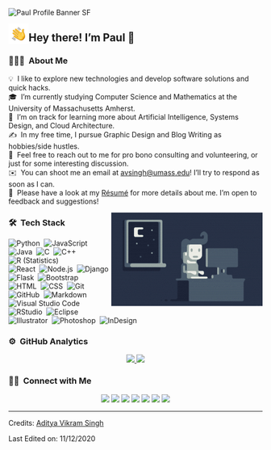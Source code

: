   <p><img src="https://raw.githubusercontent.com/Smil3MoreGH/Smil3MoreGH/refs/heads/main/sf_banner.png" alt="Paul Profile Banner SF"></p>
<p><img alt="Hand Wave" src="https://raw.githubusercontent.com/AVS1508/AVS1508/master/assets/Hand%20Wave.gif" width="40" align="left"></p><h2>Hey there! I’m Paul 👋</h2>
<!-- ## 👋 &nbsp;Hey there! I'm Aditya -->
<h3 id="-about-me">👨🏻‍💻 &nbsp;About Me</h3>
<p>💡 &nbsp;I like to explore new technologies and develop software solutions and quick hacks.<br>
🎓 &nbsp;I’m currently studying Computer Science and Mathematics at the University of Massachusetts Amherst.<br>
🌱 &nbsp;I’m on track for learning more about Artificial Intelligence, Systems Design, and Cloud Architecture.<br>
✍️ &nbsp;In my free time, I pursue Graphic Design and Blog Writing as hobbies/side hustles.<br>
💬 &nbsp;Feel free to reach out to me for pro bono consulting and volunteering, or just for some interesting discussion.<br>
✉️ &nbsp;You can shoot me an email at <a href="mailto:avsingh@umass.edu">avsingh@umass.edu</a>! I’ll try to respond as soon as I can.<br>
📄 &nbsp;Please have a look at my <a href="https://www.adityavsingh.com/resume.html">Résumé</a> for more details about me. I’m open to feedback and suggestions!</p>
<img alt="Night Coding" src="https://raw.githubusercontent.com/AVS1508/AVS1508/master/assets/Night-Coding.gif" align="right">
<h3 id="-tech-stack">🛠 &nbsp;Tech Stack</h3>
<p><img src="https://img.shields.io/badge/-Python-05122A?style=flat&amp;logo=python" alt="Python">&nbsp;
<img src="https://img.shields.io/badge/-JavaScript-05122A?style=flat&amp;logo=javascript" alt="JavaScript">&nbsp;
<img src="https://img.shields.io/badge/-Java-05122A?style=flat&amp;logo=Java&amp;logoColor=FFA518" alt="Java">&nbsp;
<img src="https://img.shields.io/badge/-C-05122A?style=flat&amp;logo=C&amp;logoColor=A8B9CC" alt="C">&nbsp;
<img src="https://img.shields.io/badge/-C++-05122A?style=flat&amp;logo=C%2B%2B&amp;logoColor=00599C" alt="C++">&nbsp;
<img src="https://img.shields.io/badge/-R-05122A?style=flat&amp;logo=R&amp;logoColor=276DC3" alt="R (Statistics)"><br>
<img src="https://img.shields.io/badge/-React-05122A?style=flat&amp;logo=react" alt="React">&nbsp;
<img src="https://img.shields.io/badge/-Node.js-05122A?style=flat&amp;logo=node.js" alt="Node.js">&nbsp;
<img src="https://img.shields.io/badge/-Django-05122A?style=flat&amp;logo=django&amp;logoColor=092E20" alt="Django">&nbsp;
<img src="https://img.shields.io/badge/-Flask-05122A?style=flat&amp;logo=flask" alt="Flask">&nbsp;
<img src="https://img.shields.io/badge/-Bootstrap-05122A?style=flat&amp;logo=bootstrap&amp;logoColor=563D7C" alt="Bootstrap"><br>
<img src="https://img.shields.io/badge/-HTML-05122A?style=flat&amp;logo=HTML5" alt="HTML">&nbsp;
<img src="https://img.shields.io/badge/-CSS-05122A?style=flat&amp;logo=CSS3&amp;logoColor=1572B6" alt="CSS">&nbsp;
<img src="https://img.shields.io/badge/-Git-05122A?style=flat&amp;logo=git" alt="Git">&nbsp;
<img src="https://img.shields.io/badge/-GitHub-05122A?style=flat&amp;logo=github" alt="GitHub">&nbsp;
<img src="https://img.shields.io/badge/-Markdown-05122A?style=flat&amp;logo=markdown" alt="Markdown"><br>
<img src="https://img.shields.io/badge/-Visual%20Studio%20Code-05122A?style=flat&amp;logo=visual-studio-code&amp;logoColor=007ACC" alt="Visual Studio Code">&nbsp;
<img src="https://img.shields.io/badge/-RStudio-05122A?style=flat&amp;logo=rstudio" alt="RStudio">&nbsp;
<img src="https://img.shields.io/badge/-Eclipse-05122A?style=flat&amp;logo=eclipse-ide&amp;logoColor=2C2255" alt="Eclipse"><br>
<img src="https://img.shields.io/badge/-Illustrator-05122A?style=flat&amp;logo=adobe-illustrator" alt="Illustrator">&nbsp;
<img src="https://img.shields.io/badge/-Photoshop-05122A?style=flat&amp;logo=adobe-photoshop" alt="Photoshop">&nbsp;
<img src="https://img.shields.io/badge/-InDesign-05122A?style=flat&amp;logo=adobe-indesign" alt="InDesign"></p>
<h3 id="️-github-analytics">⚙️ &nbsp;GitHub Analytics</h3>
<p align="center">
<a href="https://github.com/AVS1508">
  <img height="180em" src="https://github-readme-stats-eight-theta.vercel.app/api?username=AVS1508&amp;show_icons=true&amp;theme=algolia&amp;include_all_commits=true&amp;count_private=true">
  <img height="180em" src="https://github-readme-stats-eight-theta.vercel.app/api/top-langs/?username=AVS1508&amp;layout=compact&amp;langs_count=8&amp;theme=algolia">
</a>
</p>
<h3 id="-connect-with-me">🤝🏻 &nbsp;Connect with Me</h3>
<p align="center">
<a href="https://www.adityavsingh.com"><img src="https://img.shields.io/badge/-adityavsingh.com-3423A6?style=flat&amp;logo=Google-Chrome&amp;logoColor=white"></a>
<a href="https://linkedin.com/in/AVS1508"><img src="https://img.shields.io/badge/-Aditya%20Vikram%20Singh-0077B5?style=flat&amp;logo=Linkedin&amp;logoColor=white"></a>
<a href="mailto:avsingh@umass.edu"><img src="https://img.shields.io/badge/-avsingh@umass.edu-D14836?style=flat&amp;logo=Gmail&amp;logoColor=white"></a>
<a href="https://instagram.com/adityavs_"><img src="https://img.shields.io/badge/-@adityavs__-E4405F?style=flat&amp;logo=Instagram&amp;logoColor=white"></a>
<a href="https://facebook.com/AVS1508"><img src="https://img.shields.io/badge/-@AVS1508-1877F2?style=flat&amp;logo=Facebook&amp;logoColor=white"></a>
<a href="https://www.pinterest.ca/AVS1508"><img src="https://img.shields.io/badge/-@AVS1508-BD081C?style=flat&amp;logo=Pinterest&amp;logoColor=white"></a>
<a href="https://www.behance.net/AVS1508"><img src="https://img.shields.io/badge/-@AVS1508-1769FF?style=flat&amp;logo=Behance&amp;logoColor=white"></a>
</p>
<hr>
<p>Credits: <a href="https://github.com/AVS1508">Aditya Vikram Singh</a></p>
<p>Last Edited on: 11/12/2020</p> 
